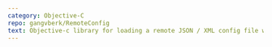 ```yaml
---
category: Objective-C
repo: gangvberk/RemoteConfig
text: Objective-c library for loading a remote JSON / XML config file with locally defined default values.
---
```

